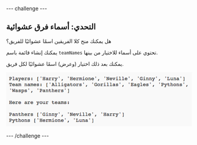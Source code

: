 \--- challenge \---

## التحدي: أسماء فرق عشوائية

هل يمكنك منح كلا الفريقين اسمًا عشوائيًا للفريق؟

يمكنك إنشاء قائمة باسم ` teamNames ` تحتوي على أسماء للاختيار من بينها.

يمكنك بعد ذلك اختيار (وعرض) اسمًا عشوائيًا لكل فريق.

![لقطة الشاشة](images/team-finished.png)

\--- /challenge \---
